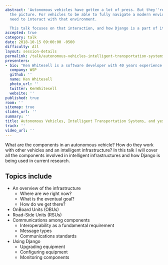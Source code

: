 ```yaml
---
abstract: 'Autonomous vehicles have gotten a lot of press. But they''re only half
  the picture. For vehicles to be able to fully navigate a modern environment, they
  need to interact with that environment.

  This talk focuses on that interaction, and how Django is a part of it.'
accepted: true
category: talk
date: 2018-10-15 09:00:00 -0500
difficulty: All
layout: session-details
permalink: /talk/autonomous-vehicles-intelligent-transportation-systems-and-yes-django/
presenters:
- bio: "Ken Whitesell is a software developer with 40 years experience scattered among just about any platform you care to name. He has been working with Django for about 5 years now, mostly on very narrowly-targeted internal applications for the companies in which he has been employed. Ken is currently a Senior Application Developer with WSP, in the GeoSpatial and Advanced Technology group, working on projects involving \"Vehicle Fleet Management\" and \"Traffic Control\" systems."
  company: WSP
  github: ''
  name: Ken Whitesell
  photo_url: ''
  twitter: KenWhitesell
  website: ''
published: true
room: ''
sitemap: true
slides_url: ''
summary: ''
title: Autonomous Vehicles, Intelligent Transportation Systems, and yes, Django!
track: ''
video_url: ''
---
```


What are the components in an autonomous vehicle? How do they work with other vehicles and an intelligent infrastructure? In this talk I will cover all the components involved in intelligent infrastructures and how Django is being used in current research.

Topics include
--------------------

* An overview of the infrastructure
    * Where are we right now?
    * What is the eventual goal?
    * How do we get there?
* OnBoard Units (OBUs)
* Road-Side Units (RSUs)
* Communications among components
    * Interoperability as a fundamental requirement
    * Message types
    * Communications standards
* Using Django
    * Upgrading equipment
    * Configuring equipment
    * Monitoring components
